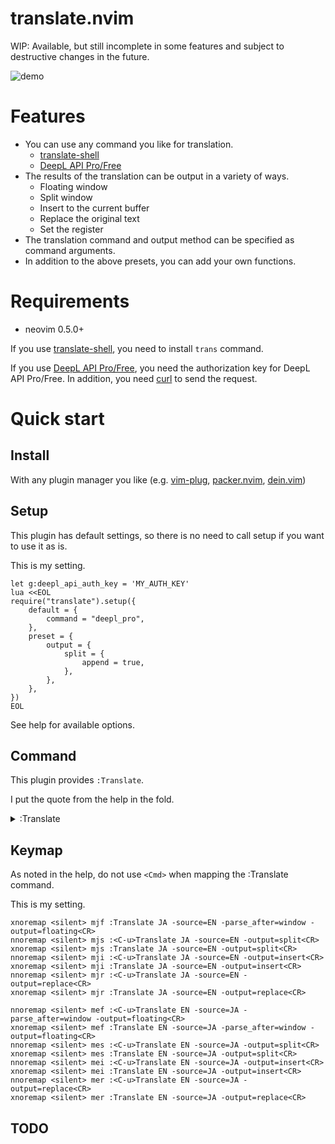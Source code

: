 # translate.nvim

WIP: Available, but still incomplete in some features and subject to destructive changes in the future.

![demo](https://user-images.githubusercontent.com/82267684/158013979-52c8ca49-84e1-4ca0-bf30-b8165cca9135.gif)

# Features

- You can use any command you like for translation.
    - [translate-shell](https://github.com/soimort/translate-shell)
    - [DeepL API Pro/Free](https://www.deepl.com/en/docs-api/)
- The results of the translation can be output in a variety of ways.
    - Floating window
    - Split window
    - Insert to the current buffer
    - Replace the original text
    - Set the register
- The translation command and output method can be specified as command arguments.
- In addition to the above presets, you can add your own functions.


# Requirements

- neovim 0.5.0+

If you use [translate-shell](https://github.com/soimort/translate-shell), you need to install `trans` command.

If you use [DeepL API Pro/Free](https://www.deepl.com/en/docs-api/), you need the authorization key for DeepL API Pro/Free.
In addition, you need [curl](https://curl.se/) to send the request.


# Quick start

## Install

With any plugin manager you like (e.g. [vim-plug](https://github.com/junegunn/vim-plug), [packer.nvim](https://github.com/wbthomason/packer.nvim), [dein.vim](https://github.com/Shougo/dein.vim))

## Setup

This plugin has default settings, so there is no need to call setup if you want to use it as is.

This is my setting.

```vim
let g:deepl_api_auth_key = 'MY_AUTH_KEY'
lua <<EOL
require("translate").setup({
    default = {
        command = "deepl_pro",
    },
    preset = {
        output = {
            split = {
                append = true,
            },
        },
    },
})
EOL
```

See help for available options.

## Command

This plugin provides `:Translate`.

I put the quote from the help in the fold.

<details><summary>:Translate</summary><div>


    :[range]Translate {target-lang} [{-options}...]

        {target-lang}: Required. The language into which the text should be
        translated. The format varies depending on the external command used.

        |:Translate| can take |:range|. |v|, |V| and |CTRL-V| are supported. If it was
        not given, |:Translate| treats current cursor line.

        available options:
            - '-source='
                The language of the text to be translated.
            - '-parse_before='
                The functions to format texts of selection. You can
                use a comma-separated string. If omitted,
                |translate-nvim-option-default-parse-before|.
            - '-command='
                The extermal command to use translation. If omitted,
                |translate-nvim-option-default-command| is used.
            - '-parse_after='
                The functions to format the result of extermal
                command. You can use a comma-separated string.
                If omitted, |translate-nvim-option-default-parse-after|.
            - '-output='
                The function to pass the translation result. If
                omitted, |translate-nvim-option-default-output|.
            - '-comment'
                Special option, used as a flag. If this flag is set
                and the cursor is over a comment, whole comment is
                treated as a selection.


        If mapping |:Translate|, Do NOT use |<Cmd>|. I use [range] to check
        whether this command is called from normal mode or visual mode. Please
        map them as follows.


        nnoremap mei :<C-u>Translate EN -source=JA -output=insert<CR>
        xnoremap mer :Translate EN -source=JA -output=replace<CR>


</div></details>

## Keymap

As noted in the help, do not use `<Cmd>` when mapping the :Translate command.

This is my setting.

```vim
xnoremap <silent> mjf :Translate JA -source=EN -parse_after=window -output=floating<CR>
nnoremap <silent> mjs :<C-u>Translate JA -source=EN -output=split<CR>
xnoremap <silent> mjs :Translate JA -source=EN -output=split<CR>
nnoremap <silent> mji :<C-u>Translate JA -source=EN -output=insert<CR>
xnoremap <silent> mji :Translate JA -source=EN -output=insert<CR>
nnoremap <silent> mjr :<C-u>Translate JA -source=EN -output=replace<CR>
xnoremap <silent> mjr :Translate JA -source=EN -output=replace<CR>

nnoremap <silent> mef :<C-u>Translate EN -source=JA -parse_after=window -output=floating<CR>
xnoremap <silent> mef :Translate EN -source=JA -parse_after=window -output=floating<CR>
nnoremap <silent> mes :<C-u>Translate EN -source=JA -output=split<CR>
xnoremap <silent> mes :Translate EN -source=JA -output=split<CR>
nnoremap <silent> mei :<C-u>Translate EN -source=JA -output=insert<CR>
xnoremap <silent> mei :Translate EN -source=JA -output=insert<CR>
nnoremap <silent> mer :<C-u>Translate EN -source=JA -output=replace<CR>
xnoremap <silent> mer :Translate EN -source=JA -output=replace<CR>
```

## TODO
